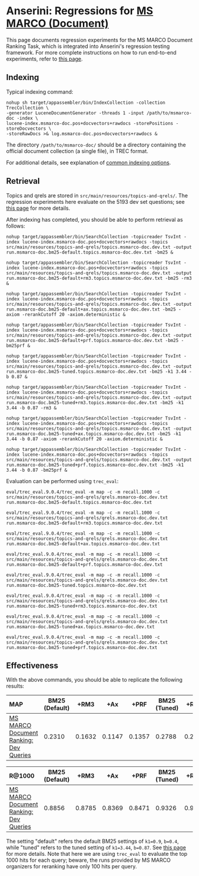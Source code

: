# Anserini: Regressions for [MS MARCO (Document)](https://github.com/microsoft/TREC-2019-Deep-Learning)

This page documents regression experiments for the MS MARCO Document Ranking Task, which is integrated into Anserini's regression testing framework.
For more complete instructions on how to run end-to-end experiments, refer to [this page](experiments-msmarco-doc.md).

## Indexing

Typical indexing command:

```
nohup sh target/appassembler/bin/IndexCollection -collection TrecCollection \
-generator LuceneDocumentGenerator -threads 1 -input /path/to/msmarco-doc -index \
lucene-index.msmarco-doc.pos+docvectors+rawdocs -storePositions -storeDocvectors \
-storeRawDocs >& log.msmarco-doc.pos+docvectors+rawdocs &
```

The directory `/path/to/msmarco-doc/` should be a directory containing the official document collection (a single file), in TREC format.

For additional details, see explanation of [common indexing options](common-indexing-options.md).

## Retrieval

Topics and qrels are stored in `src/main/resources/topics-and-qrels/`.
The regression experiments here evaluate on the 5193 dev set questions; see [this page](experiments-msmarco-doc.md) for more details.

After indexing has completed, you should be able to perform retrieval as follows:

```
nohup target/appassembler/bin/SearchCollection -topicreader TsvInt -index lucene-index.msmarco-doc.pos+docvectors+rawdocs -topics src/main/resources/topics-and-qrels/topics.msmarco-doc.dev.txt -output run.msmarco-doc.bm25-default.topics.msmarco-doc.dev.txt -bm25 &

nohup target/appassembler/bin/SearchCollection -topicreader TsvInt -index lucene-index.msmarco-doc.pos+docvectors+rawdocs -topics src/main/resources/topics-and-qrels/topics.msmarco-doc.dev.txt -output run.msmarco-doc.bm25-default+rm3.topics.msmarco-doc.dev.txt -bm25 -rm3 &

nohup target/appassembler/bin/SearchCollection -topicreader TsvInt -index lucene-index.msmarco-doc.pos+docvectors+rawdocs -topics src/main/resources/topics-and-qrels/topics.msmarco-doc.dev.txt -output run.msmarco-doc.bm25-default+ax.topics.msmarco-doc.dev.txt -bm25 -axiom -rerankCutoff 20 -axiom.deterministic &

nohup target/appassembler/bin/SearchCollection -topicreader TsvInt -index lucene-index.msmarco-doc.pos+docvectors+rawdocs -topics src/main/resources/topics-and-qrels/topics.msmarco-doc.dev.txt -output run.msmarco-doc.bm25-default+prf.topics.msmarco-doc.dev.txt -bm25 -bm25prf &

nohup target/appassembler/bin/SearchCollection -topicreader TsvInt -index lucene-index.msmarco-doc.pos+docvectors+rawdocs -topics src/main/resources/topics-and-qrels/topics.msmarco-doc.dev.txt -output run.msmarco-doc.bm25-tuned.topics.msmarco-doc.dev.txt -bm25 -k1 3.44 -b 0.87 &

nohup target/appassembler/bin/SearchCollection -topicreader TsvInt -index lucene-index.msmarco-doc.pos+docvectors+rawdocs -topics src/main/resources/topics-and-qrels/topics.msmarco-doc.dev.txt -output run.msmarco-doc.bm25-tuned+rm3.topics.msmarco-doc.dev.txt -bm25 -k1 3.44 -b 0.87 -rm3 &

nohup target/appassembler/bin/SearchCollection -topicreader TsvInt -index lucene-index.msmarco-doc.pos+docvectors+rawdocs -topics src/main/resources/topics-and-qrels/topics.msmarco-doc.dev.txt -output run.msmarco-doc.bm25-tuned+ax.topics.msmarco-doc.dev.txt -bm25 -k1 3.44 -b 0.87 -axiom -rerankCutoff 20 -axiom.deterministic &

nohup target/appassembler/bin/SearchCollection -topicreader TsvInt -index lucene-index.msmarco-doc.pos+docvectors+rawdocs -topics src/main/resources/topics-and-qrels/topics.msmarco-doc.dev.txt -output run.msmarco-doc.bm25-tuned+prf.topics.msmarco-doc.dev.txt -bm25 -k1 3.44 -b 0.87 -bm25prf &

```

Evaluation can be performed using `trec_eval`:

```
eval/trec_eval.9.0.4/trec_eval -m map -c -m recall.1000 -c src/main/resources/topics-and-qrels/qrels.msmarco-doc.dev.txt run.msmarco-doc.bm25-default.topics.msmarco-doc.dev.txt

eval/trec_eval.9.0.4/trec_eval -m map -c -m recall.1000 -c src/main/resources/topics-and-qrels/qrels.msmarco-doc.dev.txt run.msmarco-doc.bm25-default+rm3.topics.msmarco-doc.dev.txt

eval/trec_eval.9.0.4/trec_eval -m map -c -m recall.1000 -c src/main/resources/topics-and-qrels/qrels.msmarco-doc.dev.txt run.msmarco-doc.bm25-default+ax.topics.msmarco-doc.dev.txt

eval/trec_eval.9.0.4/trec_eval -m map -c -m recall.1000 -c src/main/resources/topics-and-qrels/qrels.msmarco-doc.dev.txt run.msmarco-doc.bm25-default+prf.topics.msmarco-doc.dev.txt

eval/trec_eval.9.0.4/trec_eval -m map -c -m recall.1000 -c src/main/resources/topics-and-qrels/qrels.msmarco-doc.dev.txt run.msmarco-doc.bm25-tuned.topics.msmarco-doc.dev.txt

eval/trec_eval.9.0.4/trec_eval -m map -c -m recall.1000 -c src/main/resources/topics-and-qrels/qrels.msmarco-doc.dev.txt run.msmarco-doc.bm25-tuned+rm3.topics.msmarco-doc.dev.txt

eval/trec_eval.9.0.4/trec_eval -m map -c -m recall.1000 -c src/main/resources/topics-and-qrels/qrels.msmarco-doc.dev.txt run.msmarco-doc.bm25-tuned+ax.topics.msmarco-doc.dev.txt

eval/trec_eval.9.0.4/trec_eval -m map -c -m recall.1000 -c src/main/resources/topics-and-qrels/qrels.msmarco-doc.dev.txt run.msmarco-doc.bm25-tuned+prf.topics.msmarco-doc.dev.txt

```

## Effectiveness

With the above commands, you should be able to replicate the following results:

MAP                                     | BM25 (Default)| +RM3      | +Ax       | +PRF      | BM25 (Tuned)| +RM3      | +Ax       | +PRF      |
:---------------------------------------|-----------|-----------|-----------|-----------|-----------|-----------|-----------|-----------|
[MS MARCO Document Ranking: Dev Queries](https://github.com/microsoft/TREC-2019-Deep-Learning)| 0.2310    | 0.1632    | 0.1147    | 0.1357    | 0.2788    | 0.2289    | 0.1895    | 0.1559    |


R@1000                                  | BM25 (Default)| +RM3      | +Ax       | +PRF      | BM25 (Tuned)| +RM3      | +Ax       | +PRF      |
:---------------------------------------|-----------|-----------|-----------|-----------|-----------|-----------|-----------|-----------|
[MS MARCO Document Ranking: Dev Queries](https://github.com/microsoft/TREC-2019-Deep-Learning)| 0.8856    | 0.8785    | 0.8369    | 0.8471    | 0.9326    | 0.9320    | 0.9264    | 0.8758    |



The setting "default" refers the default BM25 settings of `k1=0.9`, `b=0.4`, while "tuned" refers to the tuned setting of `k1=3.44`, `b=0.87`.
See [this page](experiments-msmarco-doc.md) for more details.
Note that here we are using `trec_eval` to evaluate the top 1000 hits for each query; beware, the runs provided by MS MARCO organizers for reranking have only 100 hits per query.

